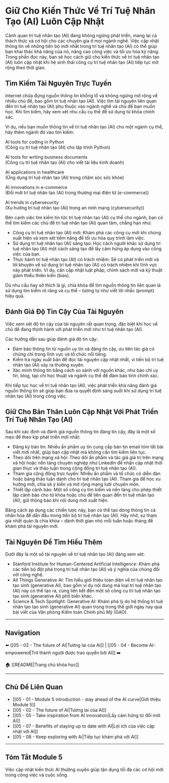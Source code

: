 # Giữ Cho Kiến Thức Về Trí Tuệ Nhân Tạo (AI) Luôn Cập Nhật

Cảnh quan trí tuệ nhân tạo (AI) đang không ngừng phát triển, mang lại cả thách thức và cơ hội cho các chuyên gia ở mọi ngành nghề. Việc cập nhật thông tin về những tiến bộ mới nhất trong trí tuệ nhân tạo (AI) có thể giúp bạn khai thác khả năng của nó, nâng cao công việc và tối ưu hóa kỹ năng. Trong phần đọc này, bạn sẽ học cách giữ cho kiến thức về trí tuệ nhân tạo (AI) luôn cập nhật khi hệ sinh thái công cụ trí tuệ nhân tạo (AI) tiếp tục mở rộng theo thời gian.

## Tìm Kiếm Tài Nguyên Trực Tuyến

Internet chứa đựng nguồn thông tin khổng lồ và không ngừng mở rộng về nhiều chủ đề, bao gồm trí tuệ nhân tạo (AI). Việc tìm tài nguyên liên quan đến trí tuệ nhân tạo (AI) phụ thuộc vào ngành nghề và chủ đề bạn muốn học. Khi tìm kiếm, hãy xem xét nhu cầu cụ thể để sử dụng từ khóa chính xác.

Ví dụ, nếu bạn muốn thông tin về trí tuệ nhân tạo (AI) cho một ngành cụ thể, hãy thêm ngành đó vào tìm kiếm:

AI tools for coding in Python  
(Công cụ trí tuệ nhân tạo (AI) cho lập trình Python)

AI tools for writing business documents  
(Công cụ trí tuệ nhân tạo (AI) cho viết tài liệu kinh doanh)

AI applications in healthcare  
(Ứng dụng trí tuệ nhân tạo (AI) trong chăm sóc sức khỏe)

AI innovations in e-commerce  
(Đổi mới trí tuệ nhân tạo (AI) trong thương mại điện tử (e-commerce))

AI trends in cybersecurity  
(Xu hướng trí tuệ nhân tạo (AI) trong an ninh mạng (cybersecurity))

Bên cạnh việc tìm kiếm tin tức trí tuệ nhân tạo (AI) cụ thể cho ngành, bạn có thể tìm kiếm các chủ đề trí tuệ nhân tạo (AI) quan tâm, chẳng hạn như:

- Công cụ trí tuệ nhân tạo (AI) mới: Khám phá các công cụ mới khi chúng xuất hiện và xem xét tiềm năng để tối ưu hóa quy trình làm việc.
- Sử dụng trí tuệ nhân tạo (AI) sáng tạo: Học cách người khác sử dụng trí tuệ nhân tạo (AI) một cách sáng tạo để lấy cảm hứng áp dụng vào công việc của bạn.
- Thực hành trí tuệ nhân tạo (AI) có trách nhiệm: Sẽ có phát triển mới và lời khuyên về sử dụng trí tuệ nhân tạo (AI) có trách nhiệm khi lĩnh vực này phát triển. Ví dụ, cần cập nhật luật pháp, chính sách mới và kỹ thuật giảm thiểu thiên kiến (bias).

Dù nhu cầu hay sở thích là gì, chìa khóa để tìm nguồn thông tin liên quan là sử dụng tìm kiếm rõ ràng và cụ thể – tương tự như viết lời nhắc (prompt) hiệu quả.

## Đánh Giá Độ Tin Cậy Của Tài Nguyên

Việc xem xét độ tin cậy của tài nguyên rất quan trọng, đặc biệt khi học về chủ đề đang thịnh hành với phát triển mới như trí tuệ nhân tạo (AI).

Các hướng dẫn sau giúp đánh giá độ tin cậy:

- Đảm bảo thông tin từ nguồn uy tín và đáng tin cậy, ưu tiên tác giả có chứng chỉ trong lĩnh vực và tổ chức nổi tiếng.
- Kiểm tra ngày xuất bản để đọc tài nguyên cập nhật nhất, vì tiến bộ trí tuệ nhân tạo (AI) xảy ra thường xuyên.
- Xác minh thông tin bằng cách so sánh với nguồn khác, như báo chí uy tín, blog, tạp chí học thuật và ngành cụ thể để đảm bảo tính chính xác.

Khi tiếp tục học về trí tuệ nhân tạo (AI), việc phát triển khả năng đánh giá nguồn thông tin sẽ giúp bạn đưa ra quyết định sáng suốt khi sử dụng trí tuệ nhân tạo (AI) trong công việc.

## Giữ Cho Bản Thân Luôn Cập Nhật Với Phát Triển Trí Tuệ Nhân Tạo (AI)

Sau khi xác định và đánh giá nguồn thông tin đáng tin cậy, đây là một số mẹo để theo kịp phát triển mới nhất:

- Đăng ký bản tin: Nhiều ấn phẩm uy tín cung cấp bản tin email tóm tắt bài viết mới nhất, giúp bạn cập nhật mà không cần tìm kiếm liên tục.
- Theo dõi trên mạng xã hội: Theo dõi ấn phẩm và tác giả giá trị trên mạng xã hội hoặc nền tảng chuyên nghiệp như LinkedIn để nhận cập nhật thời gian thực và thảo luận trong cộng đồng trí tuệ nhân tạo (AI).
- Tham gia cộng đồng trực tuyến: Nhiều ấn phẩm và tổ chức có diễn đàn hoặc bảng thảo luận dành cho trí tuệ nhân tạo (AI). Tham gia để học xu hướng mới, chia sẻ ý kiến và mở rộng mạng lưới chuyên môn.
- Thiết lập cảnh báo: Một số công cụ tìm kiếm và nền tảng cho phép thiết lập cảnh báo cho từ khóa hoặc chủ đề liên quan đến trí tuệ nhân tạo (AI), gửi thông báo khi nội dung mới xuất hiện.

Bằng cách áp dụng các chiến lược này, bạn có thể tạo dòng thông tin cá nhân hóa để dẫn đầu trong tiến bộ trí tuệ nhân tạo (AI). Hãy nhớ, sự tham gia nhất quán là chìa khóa – dành thời gian nhỏ mỗi tuần hoặc tháng để khám phá tài nguyên mới.

## Tài Nguyên Để Tìm Hiểu Thêm

Dưới đây là một số tài nguyên về trí tuệ nhân tạo (AI) đáng xem xét:

- Stanford Institute for Human-Centered Artificial Intelligence: Khám phá các tiến bộ đột phá trong trí tuệ nhân tạo (AI) và ý nghĩa của chúng đối với công nghệ.
- All Things Generative AI: Tìm hiểu giới thiệu toàn diện về trí tuệ nhân tạo tạo sinh (generative AI), bao gồm ví dụ nội dung mà loại trí tuệ nhân tạo (AI) này có thể tạo ra, cùng liên kết đến một số công cụ trí tuệ nhân tạo tạo sinh (generative AI) phổ biến khác.
- Science & Tech Spotlight: Generative AI: Khám phá lý do hệ thống trí tuệ nhân tạo tạo sinh (generative AI) quan trọng trong thế giới ngày nay qua bài viết của Văn phòng Kiểm toán Chính phủ Mỹ (GAO).

---

## Navigation

⬅️ [[05 - 02 - The future of AI|Tương lai của AI]] | [[05 - 04 - Become AI-empowered|Trở thành người được trao quyền bởi AI]] ➡️

🏠 [[README|Trang chủ khóa học]]

---

## Chủ Đề Liên Quan

- [[05 - 01 - Module 5 introduction - stay ahead of the AI curve|Giới thiệu Module 5]]
- [[05 - 02 - The future of AI|Tương lai của AI]]
- [[05 - 05 - Take inspiration from AI innovation|Lấy cảm hứng từ đổi mới AI]]
- [[05 - 07 - Benefits of staying up to date with AI|Lợi ích của việc cập nhật với AI]]
- [[05 - 08 - Keep exploring with Ai|Tiếp tục khám phá với AI]]

---

## Tóm Tắt Module 5

Việc cập nhật kiến thức AI thường xuyên giúp tận dụng tối đa các cơ hội mới trong công việc và cuộc sống.
